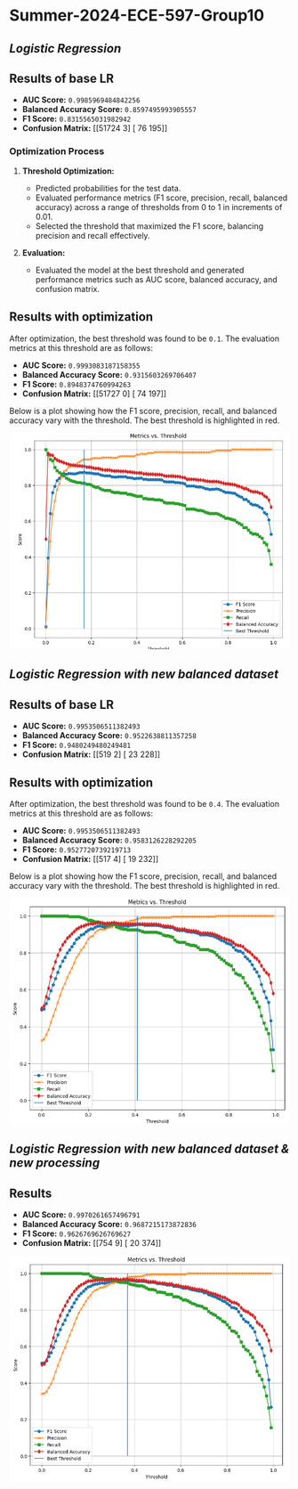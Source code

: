 # Summer-2024-ECE-597-Group10

## *Logistic Regression*

## Results of base LR

- **AUC Score:** `0.9985969484842256` 
- **Balanced Accuracy Score:** `0.8597495993905557` 
- **F1 Score:** `0.8315565031982942` 
- **Confusion Matrix:**
[[51724 3]
[ 76 195]]

### Optimization Process

1. **Threshold Optimization:**
   - Predicted probabilities for the test data.
   - Evaluated performance metrics (F1 score, precision, recall, balanced accuracy) across a range of thresholds from 0 to 1 in increments of 0.01.
   - Selected the threshold that maximized the F1 score, balancing precision and recall effectively.

2. **Evaluation:**
   - Evaluated the model at the best threshold and generated performance metrics such as AUC score, balanced accuracy, and confusion matrix.

## Results with optimization

After optimization, the best threshold was found to be `0.1`. The evaluation metrics at this threshold are as follows:

- **AUC Score:** `0.9993083187158355` 
- **Balanced Accuracy Score:** `0.9315603269706407` 
- **F1 Score:** `0.8948374760994263` 
- **Confusion Matrix:**
[[51727 0]
[ 74 197]]

Below is a plot showing how the F1 score, precision, recall, and balanced accuracy vary with the threshold. The best threshold is highlighted in red.

![Metrics vs. Threshold](/ML_Techniques/LR_optimization_results.png)

## *Logistic Regression with new balanced dataset*

## Results of base LR

- **AUC Score:** `0.9953506511382493` 
- **Balanced Accuracy Score:** `0.9522638811357258` 
- **F1 Score:** `0.9480249480249481` 
- **Confusion Matrix:**
[[519 2]
[ 23 228]]

## Results with optimization

After optimization, the best threshold was found to be `0.4`. The evaluation metrics at this threshold are as follows:

- **AUC Score:** `0.9953506511382493` 
- **Balanced Accuracy Score:** `0.9583126228292205` 
- **F1 Score:** `0.9527720739219713` 
- **Confusion Matrix:**
[[517 4]
[ 19 232]]

Below is a plot showing how the F1 score, precision, recall, and balanced accuracy vary with the threshold. The best threshold is highlighted in red.

![Metrics vs. Threshold](/ML_Techniques/LR_optimization_results_balanced.png)

## *Logistic Regression with new balanced dataset & new processing*

## Results 

- **AUC Score:** `0.9970261657496791` 
- **Balanced Accuracy Score:** `0.9687215173872836` 
- **F1 Score:** `0.9626769626769627` 
- **Confusion Matrix:**
[[754   9]
 [ 20 374]]

![Metrics vs. Threshold](/ML_Techniques/LR_optimization_results_balanced_newpreprocessing.png)

